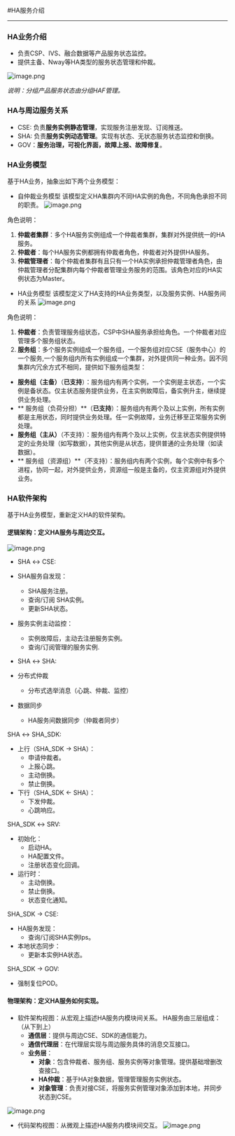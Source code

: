 #HA服务介绍

------------

### HA业务介绍
- 负责CSP、IVS、融合数据等产品服务状态监控。
- 提供主备、Nway等HA类型的服务状态管理和仲裁。

![image.png](https://rnd-isourceb.huawei.com/images/XA/20190930/0cbbd455-846e-4375-8894-e5a853af648e/image.png)

*说明：分组产品服务状态由分组HAF管理。*

### HA与周边服务关系
- CSE: 负责**服务实例静态管理**，实现服务注册发现、订阅推送。
- SHA: 负责**服务实例动态管理**。实现有状态、无状态服务状态监控和倒换。
- GOV：**服务治理，可视化界面，故障上报、故障修复**。


### HA业务模型
基于HA业务，抽象出如下两个业务模型：
- 自仲裁业务模型
  该模型定义HA集群内不同HA实例的角色，不同角色承担不同的职责。
![image.png](https://rnd-isourceb.huawei.com/images/XA/20190930/62440500-5bf8-42e5-8a28-4700ebe0adfe/image.png)

角色说明：
1. **仲裁者集群**：多个HA服务实例组成一个仲裁者集群，集群对外提供统一的HA服务。
2. **仲裁者**：每个HA服务实例都拥有仲裁者角色，仲裁者对外提供HA服务。
3. **仲裁管理者**：每个仲裁者集群有且只有一个HA实例承担仲裁管理者角色，由仲裁管理者分配集群内每个仲裁者管理业务服务的范围。该角色对应的HA实例状态为Master。


- HA业务模型 
  该模型定义了HA支持的HA业务类型，以及服务实例、HA服务间的关系
![image.png](https://rnd-isourceb.huawei.com/images/XA/20190930/87009c6e-e8fb-4fef-8e08-48eeacc7c419/image.png)

角色说明：
1. **仲裁者**：负责管理服务组状态，CSP中SHA服务承担给角色。一个仲裁者对应管理多个服务组状态。
2. **服务组**：多个服务实例组成一个服务组，一个服务组对应CSE（服务中心）的一个服务,一个服务组内所有实例组成一个集群，对外提供同一种业务。因不同集群内冗余方式不相同，提供如下服务组类型：
- **服务组（主备）**（**已支持**）：服务组内有两个实例，一个实例是主状态，一个实例是备状态。仅主状态服务提供业务，在主实例故障后，备实例升主，继续提供业务处理。
- ** 服务组（负荷分担）**（**已支持**）：服务组内有两个及以上实例，所有实例都是主用状态，同时提供业务处理。任一实例故障，业务迁移至正常服务实例处理。
- **服务组（主从）**（不支持）：服务组内有两个及以上实例，仅主状态实例提供特定的业务处理（如写数据），其他实例是从状态，提供普通的业务处理（如读数据）。
- ** 服务组（资源组）**（不支持）：服务组内有两个实例，每个实例中有多个进程，协同一起，对外提供业务，资源组一般是主备的，仅主资源组对外提供业务。

### HA软件架构
基于HA业务模型，重新定义HA的软件架构。
#### 逻辑架构：定义HA服务与周边交互。

![image.png](https://rnd-isourceb.huawei.com/images/XA/20190930/db950ed9-8e0c-4f8e-abb5-eb04328458f6/image.png)

- SHA &harr; CSE:
 - SHA服务自发现：
	- SHA服务注册。
	- 查询/订阅 SHA实例。
	- 更新SHA状态。
 - 服务实例主动监控：
	- 实例故障后，主动去注册服务实例。
	- 查询/订阅管理的服务实例.

- SHA &harr; SHA:
- 分布式仲裁
	- 分布式选举消息（心跳、仲裁、监控）
- 数据同步
	- HA服务间数据同步（仲裁者同步）
	
SHA &harr; SHA_SDK:
- 上行（SHA_SDK &rarr; SHA）：
	- 申请仲裁者。
	- 上报心跳。
	- 主动倒换。
	- 禁止倒换。
- 下行（SHA_SDK &larr; SHA）：
	- 下发仲裁。
	- 心跳响应。

SHA_SDK &harr; SRV:
- 初始化：
	- 启动HA。
	- HA配置文件。
	- 注册状态变化回调。
- 运行时：
	- 主动倒换。
	- 禁止倒换。
	- 状态变化通知。

SHA_SDK &rarr; CSE:
- HA服务发现：
	- 查询/订阅SHA实例Ips。
- 本地状态同步：
	- 更新本实例HA状态。


SHA_SDK &rarr; GOV:
- 强制复位POD。


#### 物理架构：定义HA服务如何实现。

- 软件架构视图：从宏观上描述HA服务内模块间关系。
	HA服务由三层组成：（从下到上）
	- **通信层**：提供与周边CSE、SDK的通信能力。
	- **通信代理层**：在代理层实现与周边服务具体的消息交互接口。
	- **业务层**：
		- **对象**：包含仲裁者、服务组、服务实例等对象管理。提供基础增删改查接口。
		- **HA仲裁**：基于HA对象数据，管理管理服务实例状态。
		- **对象管理**：负责对接CSE，将服务实例管理对象添加到本地，并同步状态到CSE。

![image.png](https://rnd-isourceb.huawei.com/images/XA/20190930/5e6535c5-c259-4140-955e-81a2d49ff839/image.png)

- 代码架构视图：从微观上描述HA服务内模块间交互。
![image.png](https://rnd-isourceb.huawei.com/images/XA/20190930/12c5481e-2481-45e1-b99d-d7a52e755cd3/image.png)


